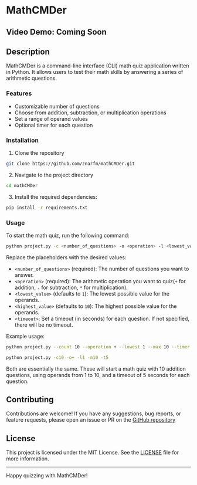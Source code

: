 # MathCMDer

## Video Demo: Coming Soon

## Description

MathCMDer is a command-line interface (CLI) math quiz application written in Python. It allows users to test their math skills by answering a series of arithmetic questions.

### Features

- Customizable number of questions
- Choose from addition, subtraction, or multiplication operations
- Set a range of operand values
- Optional timer for each question

### Installation

1. Clone the repository

```bash
git clone https://github.com/znarfm/mathCMDer.git
```

2. Navigate to the project directory

```bash
cd mathCMDer
```

3. Install the required dependencies:

```bash
pip install -r requirements.txt
```

### Usage

To start the math quiz, run the following command:

```bash
python project.py -c <number_of_questions> -o <operation> -l <lowest_value> -m <highest_value> -t <timeout>
```

Replace the placeholders with the desired values:

- `<number_of_questions>` (required): The number of questions you want to answer.
- `<operation>` (required): The arithmetic operation you want to quiz(`+` for addition, `-` for subtraction, `*` for multiplication).
- `<lowest_value>` (defaults to `1`): The lowest possible value for the operands.
- `<highest_value>` (defaults to `10`): The highest possible value for the operands.
- `<timeout>`: Set a timeout (in seconds) for each question. If not specified, there will be no timeout.

Example usage:

```bash
python project.py --count 10 --operation + --lowest 1 --max 10 --timer 5
```

```bash
python project.py -c10 -o+ -l1 -m10 -t5
```

Both are essentially the same. These will start a math quiz with 10 addition questions, using operands from 1 to 10, and a timeout of 5 seconds for each question.

## Contributing
Contributions are welcome! If you have any suggestions, bug reports, or feature requests, please open an issue or PR on the [GitHub repository](https://github.com/znarfm/mathCMDer.git)

## License
This project is licensed under the MIT License. See the [LICENSE](https://github.com/znarfm/mathCMDer/blob/main/LICENSE) file for more information.

---

Happy quizzing with MathCMDer!
